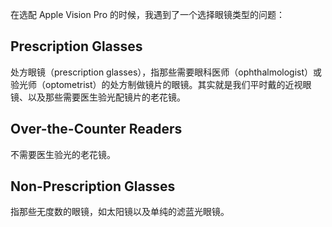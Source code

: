 在选配 Apple Vision Pro 的时候，我遇到了一个选择眼镜类型的问题：

## Prescription Glasses

处方眼镜（prescription glasses），指那些需要眼科医师（ophthalmologist）或验光师（optometrist）的处方制做镜片的眼镜。其实就是我们平时戴的近视眼镜、以及那些需要医生验光配镜片的老花镜。

## Over-the-Counter Readers

不需要医生验光的老花镜。

## Non-Prescription Glasses

指那些无度数的眼镜，如太阳镜以及单纯的滤蓝光眼镜。
